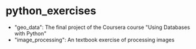 # python_exercises

* "geo_data": The final project of the Coursera course "Using Databases with Python"
* "image_processing": An textbook exercise of processing images
